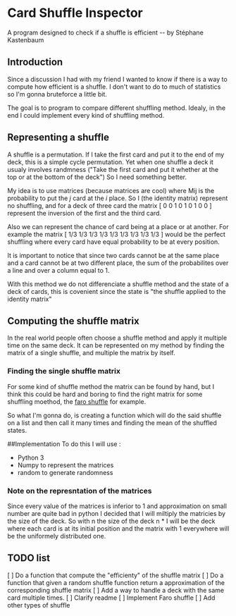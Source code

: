 # Card Shuffle Inspector
A program designed to check if a shuffle is efficient -- by Stéphane Kastenbaum

## Introduction
Since a discussion I had with my friend I wanted to know if there is a way to 
compute how efficient is a shuffle. I don't want to do to much of statistics 
so I'm gonna bruteforce a little bit.

The goal is to program to compare different shuffling method. Idealy, in the end
I could implement every kind of shuffling method. 

## Representing a shuffle
A shuffle is a permutation. If I take the first card and put it to the end of my
deck, this is a simple cycle permutation. Yet when one shuffle a deck it usualy
involves randmness ("Take the first card and put it whether at the top or at
the bottom of the deck") So I need something better.

My idea is to use matrices (because matrices are cool) where Mij is the 
probability to put the *j* card at the *i* place. So I (the identity matrix) 
represent no shuffling, and for a deck of three card the matrix
[ 0 0 1
  0 1 0
  1 0 0 ]
represent the inversion of the first and the third card. 

Also we can represent the chance of card being at a place or at another. For 
example the matrix 
[ 1/3 1/3 1/3
  1/3 1/3 1/3
  1/3 1/3 1/3 ]
would be the perfect shuffling where every card have equal probability to be at 
every position.

It is important to notice that since two cards cannot be at the same place and
a card cannot be at two different place, the sum of the probabilites over a line
and over a column equal to 1.

With this method we do not differenciate a shuffle method and the state of 
a deck of cards, this is covenient since the state is "the shuffle applied to 
the identity matrix"

## Computing the shuffle matrix
In the real world people often choose a shuffle method and apply it multiple 
time on the same deck. It can be represented on my method by finding the matrix
of a single shuffle, and multiple the matrix by itself.

### Finding the single shuffle matrix
For some kind of shuffle method the matrix can be found by hand, but I think
this could be hard and boring to find the right matrix for some shuffling 
moethod, the [faro shuffle](https://en.wikipedia.org/wiki/Faro_shuffle) for 
example.

So what I'm gonna do, is creating a function which will do the said shuffle on a
list and then call it many times and finding the mean of the shuffled states.

##Implementation
To do this I will use :
* Python 3
* Numpy to represent the matrices
* random to generate randomness

### Note on the represntation of the matrices
Since every value of the matrices is inferior to 1 and approximation on small
number are quite bad in python I decided that I will miltiply the matricies by
the size of the deck. So with n the size of the deck n * I will be the deck
where each card is at its initial position and the matrix with 1 everywhere
will be the uniformely distributed one.

## TODO list
[ ] Do a function that compute the "efficienty" of the shuffle matrix
[ ] Do a function that given a random shuffle function return a approximation
of the corresponding shuffle matrix
[ ] Add a way to handle a deck with the same card multiple times.
[ ] Clarify readme
[ ] Implement Faro shuffle
[ ] Add other types of shuffle
